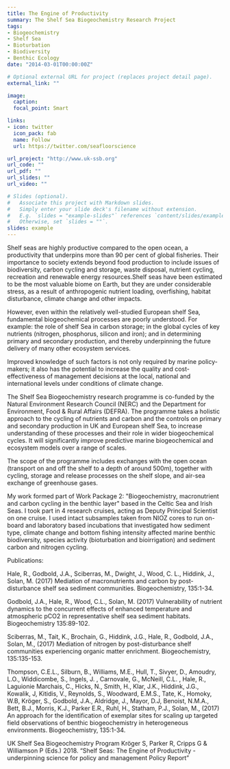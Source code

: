 ```yaml
---
title: The Engine of Productivity
summary: The Shelf Sea Biogeochemistry Research Project
tags:
- Biogeochemistry
- Shelf Sea
- Bioturbation
- Biodiversity
- Benthic Ecology
date: "2014-03-01T00:00:00Z"

# Optional external URL for project (replaces project detail page).
external_link: ""

image:
  caption: 
  focal_point: Smart

links:
- icon: twitter
  icon_pack: fab
  name: Follow
  url: https://twitter.com/seafloorscience

url_project: "http://www.uk-ssb.org"
url_code: ""
url_pdf: ""
url_slides: ""
url_video: ""

# Slides (optional).
#   Associate this project with Markdown slides.
#   Simply enter your slide deck's filename without extension.
#   E.g. `slides = "example-slides"` references `content/slides/example-slides.md`.
#   Otherwise, set `slides = ""`.
slides: example
---
```


Shelf seas are highly productive compared to the open ocean, a productivity that underpins more than 90 per cent of global fisheries. Their importance to society extends beyond food production to include issues of biodiversity, carbon cycling and storage, waste disposal, nutrient cycling, recreation and renewable energy resources.Shelf seas have been estimated to be the most valuable biome on Earth, but they are under considerable stress, as a result of anthropogenic nutrient loading, overfishing, habitat disturbance, climate change and other impacts.

However, even within the relatively well-studied European shelf Sea, fundamental biogeochemical processes are poorly understood. For example: the role of shelf Sea in carbon storage; in the global cycles of key nutrients (nitrogen, phosphorus, silicon and iron); and in determining primary and secondary production, and thereby underpinning the future delivery of many other ecosystem services.

Improved knowledge of such factors is not only required by marine policy-makers; it also has the potential to increase the quality and cost-effectiveness of management decisions at the local, national and international levels under conditions of climate change.

The Shelf Sea Biogeochemistry research programme is co-funded by the Natural Environment Research Council (NERC) and the Department for Environment, Food & Rural Affairs (DEFRA). The programme takes a holistic approach to the cycling of nutrients and carbon and the controls on primary and secondary production in UK and European shelf Sea, to increase understanding of these processes and their role in wider biogeochemical cycles. It will significantly improve predictive marine biogeochemical and ecosystem models over a range of scales.

The scope of the programme includes exchanges with the open ocean (transport on and off the shelf to a depth of around 500m), together with cycling, storage and release processes on the shelf slope, and air-sea exchange of greenhouse gases.

My work formed part of Work Package 2: "Biogeochemistry, macronutrient and carbon cycling in the benthic layer" based in the Celtic Sea and Irish Seas. I took part in 4 research cruises, acting as Deputy Principal Scientist on one cruise. I used intact subsamples taken from NIOZ cores to run on-board and laboratory based incubations that investigated how sediment type, climate change and bottom fishing intensity affected marine benthic biodiversity, species activity (bioturbation and bioirrigation) and sediment carbon and nitrogen cycling.

Publications:

Hale, R., Godbold, J.A., Sciberras, M., Dwight, J., Wood, C. L., Hiddink, J., Solan, M. (2017) Mediation of macronutrients and carbon by post-disturbance shelf sea sediment communities. Biogeochemistry, 135:1-34.

Godbold, J.A., Hale, R., Wood, C.L., Solan, M. (2017) Vulnerability of nutrient dynamics to the concurrent effects of enhanced temperature and atmospheric pCO2 in representative shelf sea sediment habitats. Biogeochemistry 135:89-102.

Sciberras, M., Tait, K., Brochain, G., Hiddink, J.G., Hale, R., Godbold, J.A., Solan, M., (2017) Mediation of nitrogen by post-disturbance shelf communities experiencing organic matter enrichment. Biogeochemistry, 135:135-153.

Thompson, C.E.L., Silburn, B., Williams, M.E., Hull, T., Sivyer, D., Amoudry, L.O., Widdicombe, S., Ingels, J. , Carnovale, G., McNeill, C.L. , Hale, R., Laguionie Marchais, C., Hicks, N., Smith, H., Klar, J.K., Hiddink, J.G., Kowalik, J, Kitidis, V., Reynolds, S., Woodward, E.M.S., Tate, K., Homoky, W.B, Kröger, S., Godbold, J.A., Aldridge, J., Mayor, D.J, Benoist, N.M.A., Bett, B.J., Morris, K.J., Parker E.R., Ruhl, H., Statham, P.J., Solan, M., (2017) An approach for the identification of exemplar sites for scaling up targeted field observations of benthic biogeochemistry in heterogeneous environments. Biogeochemistry, 135:1-34.

UK Shelf Sea Biogeochemistry Program Kröger S, Parker R, Cripps G & Williamson P (Eds.) 2018. “Shelf Seas: The Engine of Productivity - underpinning science for policy and management Policy Report” 
